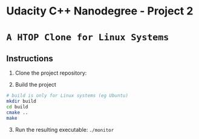 # Udacity C++ Nanodegree - Project 2

# `A HTOP Clone for Linux Systems`

## Instructions

1. Clone the project repository:

2. Build the project

```bash
# build is only for Linux systems (eg Ubuntu)
mkdir build
cd build
cmake ..
make
```

3. Run the resulting executable: `./monitor`
